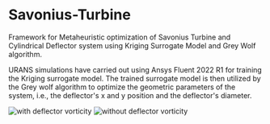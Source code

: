 # Savonius-Turbine
Framework for Metaheuristic optimization of Savonius Turbine and Cylindrical Deflector system using Kriging Surrogate Model and Grey Wolf algorithm.


URANS simulations have carried out using Ansys Fluent 2022 R1 for training the Kriging surrogate model. The trained surrogate model is then utilized by the Grey wolf algorithm to optimize the geometric parameters of the system, i.e., the deflector's x and y position and the deflector's diameter.


![with deflector vorticity](https://github.com/Parass2802/Savonius-Turbine-Optimization/assets/149015075/2374d1b2-d880-4a57-867f-8053f00abee9) ![without deflector vorticity](https://github.com/Parass2802/Savonius-Turbine-Optimization/assets/149015075/20e25629-fa90-4d2c-968b-6d347d97c278)
